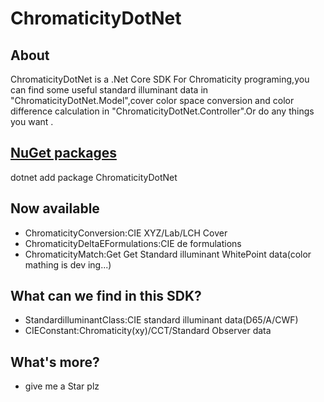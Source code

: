 # ChromaticityDotNet

## About
ChromaticityDotNet is a .Net Core SDK For Chromaticity programing,you can find some useful standard illuminant data in "ChromaticityDotNet.Model",cover color space conversion and color difference calculation in "ChromaticityDotNet.Controller".Or do any things you want .

## [NuGet packages](https://www.nuget.org/packages/ChromaticityDotNet)
dotnet add package ChromaticityDotNet

## Now available
- ChromaticityConversion:CIE XYZ/Lab/LCH Cover
- ChromaticityDeltaEFormulations:CIE de formulations
- ChromaticityMatch:Get Get Standard illuminant WhitePoint data(color mathing is dev ing...)

## What can we find in this SDK?
- StandardilluminantClass:CIE standard illuminant data(D65/A/CWF)
- CIEConstant:Chromaticity(xy)/CCT/Standard Observer data

## What's more?
- give me a Star plz
